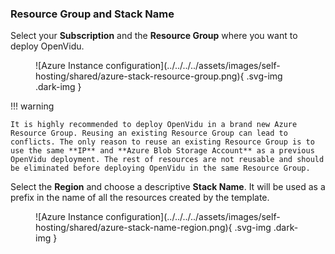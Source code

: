 ### Resource Group and Stack Name

Select your **Subscription** and the **Resource Group** where you want to deploy OpenVidu.

<figure markdown>
![Azure Instance configuration](../../../../assets/images/self-hosting/shared/azure-stack-resource-group.png){ .svg-img .dark-img }
</figure>

!!! warning

    It is highly recommended to deploy OpenVidu in a brand new Azure Resource Group. Reusing an existing Resource Group can lead to conflicts. The only reason to reuse an existing Resource Group is to use the same **IP** and **Azure Blob Storage Account** as a previous OpenVidu deployment. The rest of resources are not reusable and should be eliminated before deploying OpenVidu in the same Resource Group.

Select the **Region** and choose a descriptive **Stack Name**. It will be used as a prefix in the name of all the resources created by the template.

<figure markdown>
![Azure Instance configuration](../../../../assets/images/self-hosting/shared/azure-stack-name-region.png){ .svg-img .dark-img }
</figure>